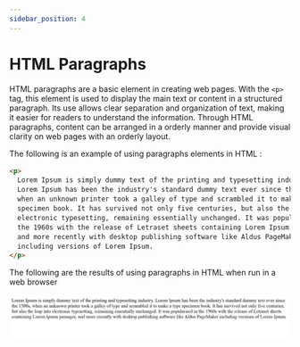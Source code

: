 ```yaml
---
sidebar_position: 4
---
```


# HTML Paragraphs

HTML paragraphs are a basic element in creating web pages. With the `<p>` tag, this element is used to display the main text or content in a structured paragraph. Its use allows clear separation and organization of text, making it easier for readers to understand the information. Through HTML paragraphs, content can be arranged in a orderly manner and provide visual clarity on web pages with an orderly layout.

The following is an example of using paragraphs elements in HTML :

```html title="index.html"
<p>
  Lorem Ipsum is simply dummy text of the printing and typesetting industry.
  Lorem Ipsum has been the industry's standard dummy text ever since the 1500s,
  when an unknown printer took a galley of type and scrambled it to make a type
  specimen book. It has survived not only five centuries, but also the leap into
  electronic typesetting, remaining essentially unchanged. It was popularised in
  the 1960s with the release of Letraset sheets containing Lorem Ipsum passages,
  and more recently with desktop publishing software like Aldus PageMaker
  including versions of Lorem Ipsum.
</p>
```

The following are the results of using paragraphs in HTML when run in a web browser

![Docs Version Dropdown](./img/html-paragraphs/html-paragraphs.png)
